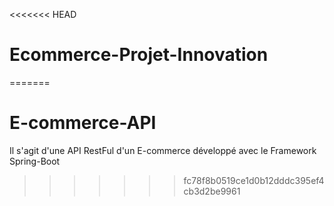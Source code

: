 <<<<<<< HEAD
# Ecommerce-Projet-Innovation
=======
# E-commerce-API
Il s'agit d'une API RestFul d'un E-commerce développé avec le Framework Spring-Boot
>>>>>>> fc78f8b0519ce1d0b12dddc395ef4cb3d2be9961

